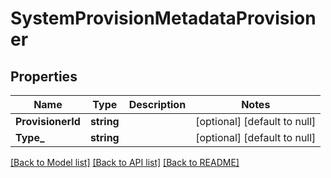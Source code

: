 # SystemProvisionMetadataProvisioner

## Properties
Name | Type | Description | Notes
------------ | ------------- | ------------- | -------------
**ProvisionerId** | **string** |  | [optional] [default to null]
**Type_** | **string** |  | [optional] [default to null]

[[Back to Model list]](../README.md#documentation-for-models) [[Back to API list]](../README.md#documentation-for-api-endpoints) [[Back to README]](../README.md)


